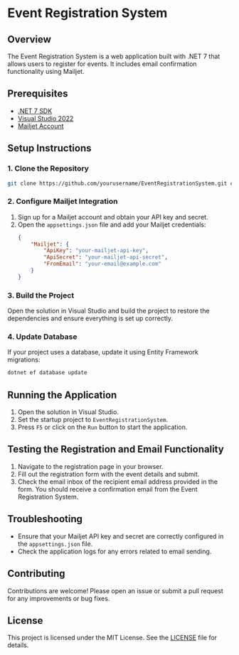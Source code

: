 # Event Registration System

## Overview
The Event Registration System is a web application built with .NET 7 that allows users to register for events. It includes email confirmation functionality using Mailjet.

## Prerequisites
- [.NET 7 SDK](https://dotnet.microsoft.com/download/dotnet/7.0)
- [Visual Studio 2022](https://visualstudio.microsoft.com/vs/)
- [Mailjet Account](https://www.mailjet.com/)

## Setup Instructions

### 1. Clone the Repository
```bash
git clone https://github.com/yourusername/EventRegistrationSystem.git cd EventRegistrationSystem
```

### 2. Configure Mailjet Integration
1. Sign up for a Mailjet account and obtain your API key and secret.
2. Open the `appsettings.json` file and add your Mailjet credentials:
    ```json
    {
        "Mailjet": {
            "ApiKey": "your-mailjet-api-key",
            "ApiSecret": "your-mailjet-api-secret",
            "FromEmail": "your-email@example.com"
        }
    }
	```


### 3. Build the Project
Open the solution in Visual Studio and build the project to restore the dependencies and ensure everything is set up correctly.

### 4. Update Database
If your project uses a database, update it using Entity Framework migrations:
```bash
dotnet ef database update
```


## Running the Application
1. Open the solution in Visual Studio.
2. Set the startup project to `EventRegistrationSystem`.
3. Press `F5` or click on the `Run` button to start the application.

## Testing the Registration and Email Functionality
1. Navigate to the registration page in your browser.
2. Fill out the registration form with the event details and submit.
3. Check the email inbox of the recipient email address provided in the form. You should receive a confirmation email from the Event Registration System.

## Troubleshooting
- Ensure that your Mailjet API key and secret are correctly configured in the `appsettings.json` file.
- Check the application logs for any errors related to email sending.

## Contributing
Contributions are welcome! Please open an issue or submit a pull request for any improvements or bug fixes.

## License
This project is licensed under the MIT License. See the [LICENSE](LICENSE) file for details.
